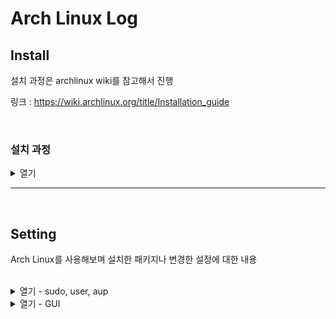 # Arch Linux Log

## Install

설치 과정은 archlinux wiki를 참고해서 진행

링크 : https://wiki.archlinux.org/title/Installation_guide

<br/>

### 설치 과정

<details>
  <summary>열기</summary>

  #### usb
  ```
    - iso 파일 / rufus 사용
    - mbr/gpt, bios/uefi 등 확인
    - (f2) usb 부팅
  ```

  #### 인터넷
  ```
  ```
  
  #### 파티션
  ```
  ```
  
  #### 설정 - 언어, 시간, 키
  ```
  ```
  
  #### 부트로더
  ```
  ```
  
</details>

---

<br/>

## Setting

Arch Linux를 사용해보며 설치한 패키지나 변경한 설정에 대한 내용

<br/>

<details>
  <summary>열기 - sudo, user, aup </summary>

  ### sudo (권한)
  ```
    pacman -S sudo
  
  ```

  ### user
  ```
    일반 사용자 생성
  
  ```

  ### aup
  ```
  
  ```
  
</details>

<details>
  <summary>열기 - GUI</summary>

  ### hypaland
  ```
  
  ```
  
</details>


